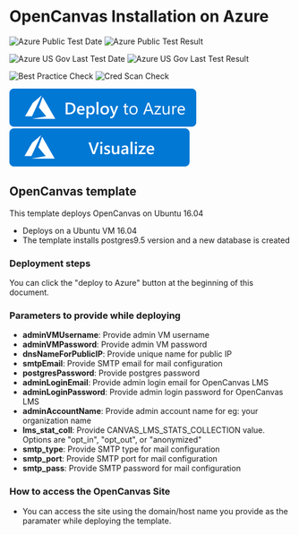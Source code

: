 # OpenCanvas Installation on Azure

![Azure Public Test Date](https://azurequickstartsservice.blob.core.windows.net/badges/OpenCanvas-LMS/PublicLastTestDate.svg)
![Azure Public Test Result](https://azurequickstartsservice.blob.core.windows.net/badges/OpenCanvas-LMS/PublicDeployment.svg)

![Azure US Gov Last Test Date](https://azurequickstartsservice.blob.core.windows.net/badges/OpenCanvas-LMS/FairfaxLastTestDate.svg)
![Azure US Gov Last Test Result](https://azurequickstartsservice.blob.core.windows.net/badges/OpenCanvas-LMS/FairfaxDeployment.svg)

![Best Practice Check](https://azurequickstartsservice.blob.core.windows.net/badges/OpenCanvas-LMS/BestPracticeResult.svg)
![Cred Scan Check](https://azurequickstartsservice.blob.core.windows.net/badges/OpenCanvas-LMS/CredScanResult.svg)

[![Deploy To Azure](https://raw.githubusercontent.com/Azure/azure-quickstart-templates/master/1-CONTRIBUTION-GUIDE/images/deploytoazure.svg?sanitize=true)](https://portal.azure.com/#create/Microsoft.Template/uri/https%3A%2F%2Fraw.githubusercontent.com%2FAzure%2Fazure-quickstart-templates%2Fmaster%2FOpenCanvas-LMS%2Fazuredeploy.json)
[![Visualize](https://raw.githubusercontent.com/Azure/azure-quickstart-templates/master/1-CONTRIBUTION-GUIDE/images/visualizebutton.svg?sanitize=true)](http://armviz.io/#/?load=https%3A%2F%2Fraw.githubusercontent.com%2FAzure%2Fazure-quickstart-templates%2Fmaster%2FOpenCanvas-LMS%2Fazuredeploy.json)

## OpenCanvas template 

This template deploys OpenCanvas on Ubuntu 16.04
* Deploys on a Ubuntu VM 16.04
* The template installs postgres9.5 version and a new database is created

### Deployment steps

You can click the "deploy to Azure" button at the beginning of this document.

### Parameters to provide while deploying

+ **adminVMUsername**: Provide admin VM username
+ **adminVMPassword**: Provide admin VM password
+ **dnsNameForPublicIP**: Provide unique name for public IP
+ **smtpEmail**: Provide SMTP email for mail configuration
+ **postgresPassword**: Provide postgres password
+ **adminLoginEmail**: Provide admin login email for OpenCanvas LMS
+ **adminLoginPassword**: Provide admin login password for OpenCanvas LMS
+ **adminAccountName**: Provide admin account name for eg: your organization name
+ **lms_stat_coll**: Provide CANVAS_LMS_STATS_COLLECTION value. Options are "opt_in", "opt_out", or "anonymized"
+ **smtp_type**: Provide SMTP type for mail configuration
+ **smtp_port**: Provide SMTP port for mail configuration
+ **smtp_pass**: Provide SMTP password for mail configuration

### How to access the OpenCanvas Site
* You can access the site using the domain/host name you provide as the paramater while deploying the template. 


